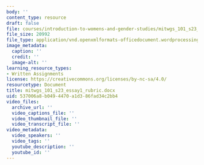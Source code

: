 ```yaml
---
body: ''
content_type: resource
draft: false
file: courses/introduction-to-womens-and-gender-studies/mitwgs_101_s23_essay1_rubric.docx
file_size: 20992
file_type: application/vnd.openxmlformats-officedocument.wordprocessingml.document
image_metadata:
  caption: ''
  credit: ''
  image-alt: ''
learning_resource_types:
- Written Assignments
license: https://creativecommons.org/licenses/by-nc-sa/4.0/
resourcetype: Document
title: mitwgs_101_s23_essay1_rubric.docx
uid: 537006a8-b049-4470-a1d3-86fad34c2bb4
video_files:
  archive_url: ''
  video_captions_file: ''
  video_thumbnail_file: ''
  video_transcript_file: ''
video_metadata:
  video_speakers: ''
  video_tags: ''
  youtube_description: ''
  youtube_id: ''
---
```

